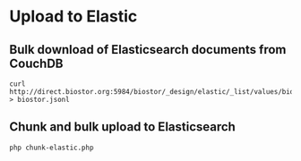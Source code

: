 # Upload to Elastic

## Bulk download of Elasticsearch documents from CouchDB

```
curl http://direct.biostor.org:5984/biostor/_design/elastic/_list/values/biostor > biostor.jsonl
```

## Chunk and bulk upload to Elasticsearch

```
php chunk-elastic.php
```

